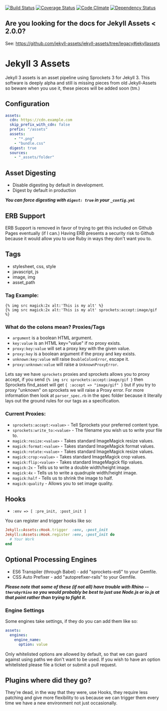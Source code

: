 [![Build Status](https://travis-ci.org/jekyll-assets/jekyll-assets.png?branch=master)](https://travis-ci.org/jekyll-assets/jekyll-assets) [![Coverage Status](https://coveralls.io/repos/jekyll-assets/jekyll-assets/badge.png?branch=master)](https://coveralls.io/r/jekyll-assets/jekyll-assets) [![Code Climate](https://codeclimate.com/github/jekyll-assets/jekyll-assets/badges/gpa.svg)](https://codeclimate.com/github/jekyll-assets/jekyll-assets) [![Dependency Status](https://gemnasium.com/jekyll-assets/jekyll-assets.svg)](https://gemnasium.com/jekyll-assets/jekyll-assets)


## Are you looking for the docs for Jekyll Assets < 2.0.0?

See: https://github.com/jekyll-assets/jekyll-assets/tree/legacy#jekyllassets

# Jekyll 3 Assets

Jekyll 3 assets is an asset pipeline using Sprockets 3 for Jekyll 3.  This
software is deeply alpha and still is missing pieces from old Jekyll-Assets
so beware when you use it, these pieces will be added soon (tm.)

## Configuration

```yaml
assets:
  cdn: https://cdn.example.com
  skip_prefix_with_cdn: false
  prefix: "/assets"
  assets:
    - "*.png"
    - "bundle.css"
  digest: true
  sources:
    - "_assets/folder"
```

## Asset Digesting

* Disable digesting by default in development.
* Digest by default in production

***You can force digesting with `digest: true` in your `_config.yml`***

## ERB Support

ERB Support is removed in favor of trying to get this included on Github Pages
eventually (if I can.) Having ERB presents a security risk to Github because
it would allow you to use Ruby in ways they don't want you to.

## Tags

* stylesheet, css, style
* javascript, js
* image, img
* asset_path

### Tag Example:

```liquid
{% img src magick:2x alt:'This is my alt' %}
{% img src magick:2x alt:'This is my alt' sprockets:accept:image/gif %}
```

### What do the colons mean? Proxies/Tags

* `argument` is a boolean HTML argument.
* `key:value` is an HTML key="value" if no proxy exists.
* `proxy:key:value` will set a proxy key with the given value.
* `proxy:key` is a boolean argument if the proxy and key exists.
* `unknown:key:value` will raise `DoubleColonError`, escape it.
* `proxy:unknown:value` will raise a `UnknownProxyError`.

Lets say we have `sprockets` proxies and sprockets allows you to proxy
accept, if you send `{% img src sprockets:accept:image/gif }` then Sprockets
find_asset will get `{ :accept => "image/gif" }` but if you try to proxy
"unknown" on sprockets we will raise a Proxy error.  For more information
then look at `parser_spec.rb` in the spec folder because it literally lays out
the ground rules for our tags as a specification.

### Current Proxies:

* `sprockets:accept:<value>` - Tell Sprockets your preferred content type.
* `sprockets:write_to:<value>` - The filename you wish us to write your file to.
* `magick:resize:<value>` - Takes standard ImageMagick resize values.
* `magick:format:<value>` - Takes standard ImageMagick format values.
* `magick:rotate:<value>` - Takes standard ImageMagick resize values.
* `magick:crop:<value>` - Takes standard ImageMagick crop values.
* `magick:flip:<value>` - Takes standard ImageMagick flip values.
* `magick:2x` - Tells us to write a double width/height image.
* `magick:4x` - Tells us to write a quadruple width/height image.
* `magick:half` - Tells us to shrink the image to half.
* `magick:quality` - Allows you to set image quality.

## Hooks

* `:env => [
    :pre_init, :post_init
  ]`

You can register and trigger hooks like so:

```ruby
Jekyll::Assets::Hook.trigger  :env, :post_init
Jekyll::Assets::Hook.register :env, :post_init do
  # Your Work
end
```

## Optional Processing Engines

* ES6 Transpiler (through Babel) - add "sprockets-es6" to your Gemfile.
* CSS Auto Prefixer - add "autoprefixer-rails" to your Gemfile.

***Please note that some of these (if not all) have trouble with Rhino --
`therubyrhino` so you would probably be best to just use Node.js or io.js at
that point rather than trying to fight it.***

### Engine Settings

Some engines take settings, if they do you can add them like so:

```YAML
assets:
  engines:
    engine_name:
      option: value
```

Only whitelisted options are allowed by default, so that we can guard against
using paths we don't want to be used.  If you wish to have an option
whitelisted please file a ticket or submit a pull request.

## Plugins where did they go?

They're dead, in the way that they were, use Hooks, they require less
patching and give more flexibility to us because we can trigger them every
time we have a new environment not just occasionally.
